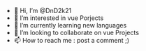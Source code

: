 - 👋 Hi, I’m @DnD2k21
- 👀 I’m interested in vue Porjects
- 🌱 I’m currently learning new languages
- 💞️ I’m looking to collaborate on vue Projects
- 📫 How to reach me : post a comment ;)

<!---
gauti92/gauti92 is a ✨ special ✨ repository because its `README.md` (this file) appears on your GitHub profile.
You can click the Preview link to take a look at your changes.
--->
